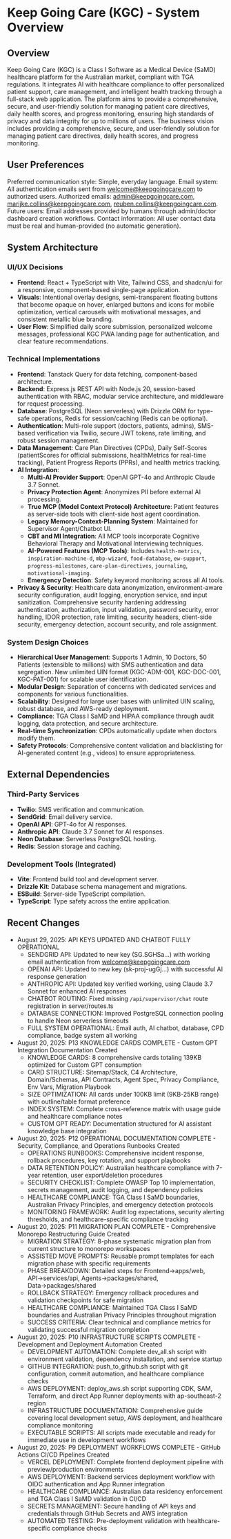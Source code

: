 # Keep Going Care (KGC) - System Overview

## Overview
Keep Going Care (KGC) is a Class I Software as a Medical Device (SaMD) healthcare platform for the Australian market, compliant with TGA regulations. It integrates AI with healthcare compliance to offer personalized patient support, care management, and intelligent health tracking through a full-stack web application. The platform aims to provide a comprehensive, secure, and user-friendly solution for managing patient care directives, daily health scores, and progress monitoring, ensuring high standards of privacy and data integrity for up to millions of users. The business vision includes providing a comprehensive, secure, and user-friendly solution for managing patient care directives, daily health scores, and progress monitoring.

## User Preferences
Preferred communication style: Simple, everyday language.
Email system: All authentication emails sent from welcome@keepgoingcare.com to authorized users.
Authorized emails: admin@keepgoingcare.com, marijke.collins@keepgoingcare.com, reuben.collins@keepgoingcare.com.
Future users: Email addresses provided by humans through admin/doctor dashboard creation workflows.
Contact information: All user contact data must be real and human-provided (no automatic generation).

## System Architecture

### UI/UX Decisions
- **Frontend**: React + TypeScript with Vite, Tailwind CSS, and shadcn/ui for a responsive, component-based single-page application.
- **Visuals**: Intentional overlay designs, semi-transparent floating buttons that become opaque on hover, enlarged buttons and icons for mobile optimization, vertical carousels with motivational messages, and consistent metallic blue branding.
- **User Flow**: Simplified daily score submission, personalized welcome messages, professional KGC PWA landing page for authentication, and clear feature recommendations.

### Technical Implementations
- **Frontend**: Tanstack Query for data fetching, component-based architecture.
- **Backend**: Express.js REST API with Node.js 20, session-based authentication with RBAC, modular service architecture, and middleware for request processing.
- **Database**: PostgreSQL (Neon serverless) with Drizzle ORM for type-safe operations, Redis for session/caching (Redis can be optional).
- **Authentication**: Multi-role support (doctors, patients, admins), SMS-based verification via Twilio, secure JWT tokens, rate limiting, and robust session management.
- **Data Management**: Care Plan Directives (CPDs), Daily Self-Scores (patientScores for official submissions, healthMetrics for real-time tracking), Patient Progress Reports (PPRs), and health metrics tracking.
- **AI Integration**:
    - **Multi-AI Provider Support**: OpenAI GPT-4o and Anthropic Claude 3.7 Sonnet.
    - **Privacy Protection Agent**: Anonymizes PII before external AI processing.
    - **True MCP (Model Context Protocol) Architecture**: Patient features as server-side tools with client-side host agent coordination.
    - **Legacy Memory-Context-Planning System**: Maintained for Supervisor Agent/Chatbot UI.
    - **CBT and MI Integration**: All MCP tools incorporate Cognitive Behavioral Therapy and Motivational Interviewing techniques.
    - **AI-Powered Features (MCP Tools)**: Includes `health-metrics`, `inspiration-machine-d`, `mbp-wizard`, `food-database`, `ew-support`, `progress-milestones`, `care-plan-directives`, `journaling`, `motivational-imaging`.
    - **Emergency Detection**: Safety keyword monitoring across all AI tools.
- **Privacy & Security**: Healthcare data anonymization, environment-aware security configuration, audit logging, encryption service, and input sanitization. Comprehensive security hardening addressing authentication, authorization, input validation, password security, error handling, IDOR protection, rate limiting, security headers, client-side security, emergency detection, account security, and role assignment.

### System Design Choices
- **Hierarchical User Management**: Supports 1 Admin, 10 Doctors, 50 Patients (extensible to millions) with SMS authentication and data segregation. New unlimited UIN format (KGC-ADM-001, KGC-DOC-001, KGC-PAT-001) for scalable user identification.
- **Modular Design**: Separation of concerns with dedicated services and components for various functionalities.
- **Scalability**: Designed for large user bases with unlimited UIN scaling, robust database, and AWS-ready deployment.
- **Compliance**: TGA Class I SaMD and HIPAA compliance through audit logging, data protection, and secure architecture.
- **Real-time Synchronization**: CPDs automatically update when doctors modify them.
- **Safety Protocols**: Comprehensive content validation and blacklisting for AI-generated content (e.g., videos) to ensure appropriateness.

## External Dependencies

### Third-Party Services
- **Twilio**: SMS verification and communication.
- **SendGrid**: Email delivery service.
- **OpenAI API**: GPT-4o for AI responses.
- **Anthropic API**: Claude 3.7 Sonnet for AI responses.
- **Neon Database**: Serverless PostgreSQL hosting.
- **Redis**: Session storage and caching.

### Development Tools (Integrated)
- **Vite**: Frontend build tool and development server.
- **Drizzle Kit**: Database schema management and migrations.
- **ESBuild**: Server-side TypeScript compilation.
- **TypeScript**: Type safety across the entire application.

## Recent Changes
- August 29, 2025: API KEYS UPDATED AND CHATBOT FULLY OPERATIONAL
  * SENDGRID API: Updated to new key (SG.SGHSa...) with working email authentication from welcome@keepgoingcare.com
  * OPENAI API: Updated to new key (sk-proj-ugGj...) with successful AI response generation
  * ANTHROPIC API: Updated key verified working, using Claude 3.7 Sonnet for enhanced AI responses
  * CHATBOT ROUTING: Fixed missing `/api/supervisor/chat` route registration in server/routes.ts
  * DATABASE CONNECTION: Improved PostgreSQL connection pooling to handle Neon serverless timeouts
  * FULL SYSTEM OPERATIONAL: Email auth, AI chatbot, database, CPD compliance, badge system all working
- August 20, 2025: P13 KNOWLEDGE CARDS COMPLETE - Custom GPT Integration Documentation Created
  * KNOWLEDGE CARDS: 8 comprehensive cards totaling 139KB optimized for Custom GPT consumption
  * CARD STRUCTURE: Sitemap/Stack, C4 Architecture, Domain/Schemas, API Contracts, Agent Spec, Privacy Compliance, Env Vars, Migration Playbook
  * SIZE OPTIMIZATION: All cards under 100KB limit (9KB-25KB range) with outline/table format preference
  * INDEX SYSTEM: Complete cross-reference matrix with usage guide and healthcare compliance notes
  * CUSTOM GPT READY: Documentation structured for AI assistant knowledge base integration
- August 20, 2025: P12 OPERATIONAL DOCUMENTATION COMPLETE - Security, Compliance, and Operations Runbooks Created
  * OPERATIONS RUNBOOKS: Comprehensive incident response, rollback procedures, key rotation, and support playbooks
  * DATA RETENTION POLICY: Australian healthcare compliance with 7-year retention, user export/deletion procedures
  * SECURITY CHECKLIST: Complete OWASP Top 10 implementation, secrets management, audit logging, and dependency policies
  * HEALTHCARE COMPLIANCE: TGA Class I SaMD boundaries, Australian Privacy Principles, and emergency detection protocols
  * MONITORING FRAMEWORK: Audit log expectations, security alerting thresholds, and healthcare-specific compliance tracking
- August 20, 2025: P11 MIGRATION PLAN COMPLETE - Comprehensive Monorepo Restructuring Guide Created
  * MIGRATION STRATEGY: 8-phase systematic migration plan from current structure to monorepo workspaces  
  * ASSISTED MOVE PROMPTS: Reusable prompt templates for each migration phase with specific requirements
  * PHASE BREAKDOWN: Detailed steps for Frontend→apps/web, API→services/api, Agents→packages/shared, Data→packages/shared
  * ROLLBACK STRATEGY: Emergency rollback procedures and validation checkpoints for safe migration
  * HEALTHCARE COMPLIANCE: Maintained TGA Class I SaMD boundaries and Australian Privacy Principles throughout migration
  * SUCCESS CRITERIA: Clear technical and compliance metrics for validating successful migration completion
- August 20, 2025: P10 INFRASTRUCTURE SCRIPTS COMPLETE - Development and Deployment Automation Created
  * DEVELOPMENT AUTOMATION: Complete dev_all.sh script with environment validation, dependency installation, and service startup
  * GITHUB INTEGRATION: push_to_github.sh script with git configuration, commit automation, and healthcare compliance checks
  * AWS DEPLOYMENT: deploy_aws.sh script supporting CDK, SAM, Terraform, and direct App Runner deployments with ap-southeast-2 region
  * INFRASTRUCTURE DOCUMENTATION: Comprehensive guide covering local development setup, AWS deployment, and healthcare compliance monitoring
  * EXECUTABLE SCRIPTS: All scripts made executable and ready for immediate use in development workflows
- August 20, 2025: P9 DEPLOYMENT WORKFLOWS COMPLETE - GitHub Actions CI/CD Pipelines Created
  * VERCEL DEPLOYMENT: Complete frontend deployment pipeline with preview/production environments
  * AWS DEPLOYMENT: Backend services deployment workflow with OIDC authentication and App Runner integration
  * HEALTHCARE COMPLIANCE: Australian data residency enforcement and TGA Class I SaMD validation in CI/CD
  * SECRETS MANAGEMENT: Secure handling of API keys and credentials through GitHub Secrets and AWS integration
  * AUTOMATED TESTING: Pre-deployment validation with healthcare-specific compliance checks